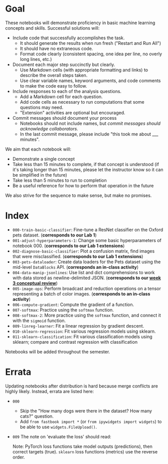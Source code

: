 # Goal

These notebooks will demonstrate proficiency in basic machine learning concepts and skills. Successful solutions will:

* Include code that successfully accomplishes the task.
    * It should generate the results when run fresh ("Restart and Run All")
    * It should have no extraneous code.
    * Format code clearly (consistent spacing, one idea per line, no overly long lines, etc.)
* Document each major step succinctly but clearly.
    * Use Markdown cells (with appropriate formatting and links) to describe the overall steps taken.
    * Use clear variable names, keyword arguments, and code comments to make the code easy to follow.
* Include responses to each of the analysis questions.
    * Add a Markdown cell for each question.
    * Add code cells as necessary to run computations that some questions may need.
    * "Extension" activities are optional but encouraged.
* Commit messages should document your process
    * Notebooks should not include names, but *commit messages should acknowledge collaborators*. 
    * In the last commit message, please include "this took me about ___ minutes".

We aim that each notebook will:

* Demonstrate a single concept
* Take less than 15 minutes to complete, if that concept is understood (if it's taking longer than 15 minutes, please let the instructor know so it can be simplified in the future)
* Take less than 5 minutes to run to completion
* Be a useful reference for how to perform that operation in the future

We also strive for the sequence to make sense, but make no promises.

# Index

* `000-train-basic-classifier`: Fine-tune a ResNet classifier on the Oxford pets dataset. (**corresponds to our Lab 1**)
* `001-adjust-hyperparameters-1`: Change some basic hyperparameters of notebook 000. (**corresponds to our Lab 1 extensions**)
* `002-diagnose-basic-classifier`: Plot a confusion matrix, find images that were misclassified. (**corresponds to our Lab 1 extensions**)
* `003-pets-dataloader`: Create data loaders for the Pets dataset using the mid-level `DataBlocks` API. (**corresponds an in-class activity**)
* `004-data-manip-jsonlines`: Use list and dict comprehensions to work with data stored as newline-delimited JSON. (**corresponds to our [week 3 conceptual review](https://cs.calvin.edu/courses/cs/344/ka37/slides/w3d1/w3d1-concepts.html#1)**)
* `005-image-ops`: Perform broadcast and reduction operations on a tensor representing a batch of color images. (**corresponds to an in-class activity**)
* `006-compute-gradient`: Compute the gradient of a function.
* `007-softmax`: Practice using the `softmax` function.
* `008-softmax-2`: More practice using the `softmax` function, and connect it with the `sigmoid` function.
* `009-linreg-learner`: Fit a linear regression by gradient descent.
* `010-sklearn-regression`: Fit various regression models using sklearn.
* `011-sklearn-classification`: Fit various classification models using sklearn; compare and contrast regression with classification


Notebooks will be added throughout the semester.


# Errata

Updating notebooks after distribution is hard because merge conflicts are highly likely. Instead, errata are listed here:

* `000`
    * Skip the "How many dogs were there in the dataset? How many cats?" question.
    * Add `from fastbook import *` (or `from ipywidgets import widgets`) to be able to use `widgets.FileUpload()`.
* `009` The note on 'evaluate the loss' should read: 

    Note: PyTorch loss functions take model outputs (predictions), then correct targets (true). `sklearn` loss functions (metrics) use the reverse order.
